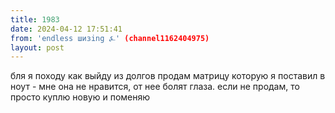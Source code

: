 ```yaml
---
title: 1983
date: 2024-04-12 17:51:41
from: 'endless шизing ⍼' (channel1162404975)
layout: post
---
```


бля я походу как выйду из долгов продам матрицу которую я поставил в ноут - мне она не нравится, от нее болят глаза. если не продам, то просто куплю новую и поменяю
